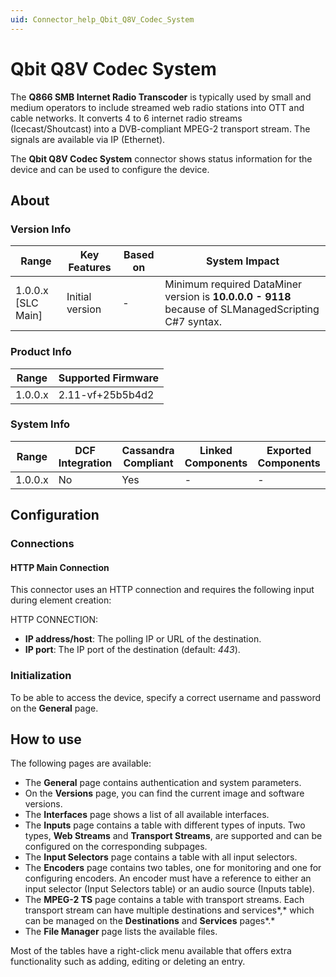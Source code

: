 ```yaml
---
uid: Connector_help_Qbit_Q8V_Codec_System
---
```


# Qbit Q8V Codec System

The **Q866 SMB Internet Radio Transcoder** is typically used by small and medium operators to include streamed web radio stations into OTT and cable networks. It converts 4 to 6 internet radio streams (Icecast/Shoutcast) into a DVB-compliant MPEG-2 transport stream. The signals are available via IP (Ethernet).

The **Qbit Q8V Codec System** connector shows status information for the device and can be used to configure the device.

## About

### Version Info

| **Range**            | **Key Features** | **Based on** | **System Impact**                                                                                   |
|----------------------|------------------|--------------|-----------------------------------------------------------------------------------------------------|
| 1.0.0.x \[SLC Main\] | Initial version  | \-           | Minimum required DataMiner version is **10.0.0.0 - 9118** because of SLManagedScripting C#7 syntax. |

### Product Info

| Range     | Supported Firmware     |
|-----------|------------------------|
| 1.0.0.x   | 2.11-vf+25b5b4d2       |

### System Info

| Range     | DCF Integration     | Cassandra Compliant     | Linked Components     | Exported Components     |
|-----------|---------------------|-------------------------|-----------------------|-------------------------|
| 1.0.0.x   | No                  | Yes                     | \-                    | \-                      |

## Configuration

### Connections

#### HTTP Main Connection

This connector uses an HTTP connection and requires the following input during element creation:

HTTP CONNECTION:

- **IP address/host**: The polling IP or URL of the destination.
- **IP port**: The IP port of the destination (default: *443*).

### Initialization

To be able to access the device, specify a correct username and password on the **General** page.

## How to use

The following pages are available:

- The **General** page contains authentication and system parameters.
- On the **Versions** page, you can find the current image and software versions.
- The **Interfaces** page shows a list of all available interfaces.
- The **Inputs** page contains a table with different types of inputs. Two types, **Web Streams** and **Transport Streams**, are supported and can be configured on the corresponding subpages.
- The **Input Selectors** page contains a table with all input selectors.
- The **Encoders** page contains two tables, one for monitoring and one for configuring encoders. An encoder must have a reference to either an input selector (Input Selectors table) or an audio source (Inputs table).
- The **MPEG-2 TS** page contains a table with transport streams. Each transport stream can have multiple destinations and services*,* which can be managed on the **Destinations** and **Services** pages*.*
- The **File Manager** page lists the available files.

Most of the tables have a right-click menu available that offers extra functionality such as adding, editing or deleting an entry.
